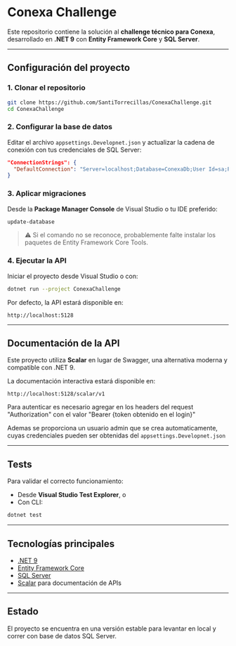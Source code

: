 # Conexa Challenge

Este repositorio contiene la solución al **challenge técnico para Conexa**, desarrollado en **.NET 9** con **Entity Framework Core** y **SQL Server**.

---

## Configuración del proyecto

### 1. Clonar el repositorio
```bash
git clone https://github.com/SantiTorrecillas/ConexaChallenge.git
cd ConexaChallenge
```

### 2. Configurar la base de datos
Editar el archivo `appsettings.Developnet.json` y actualizar la cadena de conexión con tus credenciales de SQL Server:

```json
"ConnectionStrings": {
  "DefaultConnection": "Server=localhost;Database=ConexaDb;User Id=sa;Password=your_password;TrustServerCertificate=True;"
}
```

### 3. Aplicar migraciones
Desde la **Package Manager Console** de Visual Studio o tu IDE preferido:

```powershell
update-database
```

> ⚠️ Si el comando no se reconoce, probablemente falte instalar los paquetes de Entity Framework Core Tools.

### 4. Ejecutar la API
Iniciar el proyecto desde Visual Studio o con:

```bash
dotnet run --project ConexaChallenge
```

Por defecto, la API estará disponible en:
```
http://localhost:5128
```

---

## Documentación de la API

Este proyecto utiliza **Scalar** en lugar de Swagger, una alternativa moderna y compatible con .NET 9.

La documentación interactiva estará disponible en:
```
http://localhost:5128/scalar/v1
```

Para autenticar es necesario agregar en los headers del request "Authorization" con el valor "Bearer {token obtenido en el login}"

Ademas se proporciona un usuario admin que se crea automaticamente, cuyas credenciales pueden ser obtenidas del `appsettings.Developnet.json`

---

## Tests

Para validar el correcto funcionamiento:

- Desde **Visual Studio Test Explorer**, o  
- Con CLI:

```bash
dotnet test
```

---

##  Tecnologías principales

- [.NET 9](https://dotnet.microsoft.com/)  
- [Entity Framework Core](https://learn.microsoft.com/en-us/ef/core/)  
- [SQL Server](https://www.microsoft.com/sql-server)  
- [Scalar](https://scalar.com/) para documentación de APIs  

---

## Estado

El proyecto se encuentra en una versión estable para levantar en local y correr con base de datos SQL Server.

